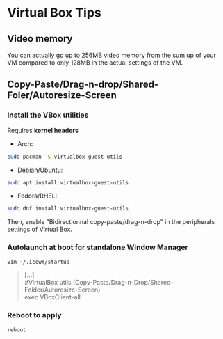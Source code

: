 # Virtual Box Tips

## Video memory

You can actually go up to 256MB video memory from the sum up of your VM compared to only 128MB in the actual settings of the VM.

## Copy-Paste/Drag-n-drop/Shared-Foler/Autoresize-Screen

### Install the VBox utilities

Requires **kernel headers**

- Arch:

```bash
sudo pacman -S virtualbox-guest-utils
```

- Debian/Ubuntu:

```bash  
sudo apt install virtualbox-guest-utils
```

- Fedora/RHEL:

```bash
sudo dnf install virtualbox-guest-utils
```

Then, enable "Bidirectionnal copy-paste/drag-n-drop" in the peripherals settings of Virtual Box.

### Autolaunch at boot for standalone Window Manager

```bash
vim ~/.icewm/startup
```

> [...]  
> #VirtualBox utils (Copy-Paste/Drag-n-Drop/Shared-Folder/Autoresize-Screen)  
> exec VBoxClient-all

### Reboot to apply

```bash
reboot
```
